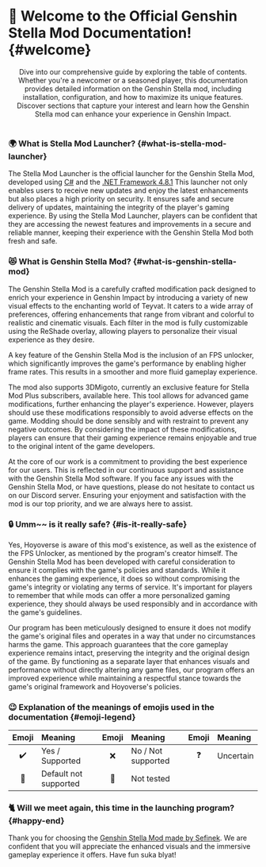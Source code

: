 <!-- [[> SEO
###### Number: 1

###### Title: Introduction to the Genshin Impact Stella Mod
###### Description: Welcome to the Official Genshin Stella Mod Pack Wiki! Discover the wonders of the Genshin Stella Mod, a comprehensive mod pack designed to elevate your Genshin Impact gameplay experience. Unleash the full potential of Teyvat's breathtaking world with new visual effects, offering vibrant colors and cinematic realism. This mod is not only about aesthetics but also includes an FPS unlocker and ReShade integration, boosting performance and immersion. While the FPS unlocker and ReShade components were not developed by the creator, they are seamlessly integrated into Stella Mod for optimal results.
###### Tags: genshin impact stella mod, genshin impact mod pack, fps unlock, reshade, enhanced graphics, immersive gameplay, 3dmigoto, caution in modding, gaming modifications, official launcher, C#, .NET Framework 4.8, ongoing support, Discord server, emoji meanings, Genshin Impact modding community
###### Canonical: /genshin-impact-reshade/docs?page=introduction
]]> -->

# 🌟 Welcome to the Official Genshin Stella Mod Documentation! {#welcome}
<div align="center">
    Dive into our comprehensive guide by exploring the table of contents.
    Whether you're a newcomer or a seasoned player, this documentation provides detailed information on the Genshin Stella mod, including installation, configuration, and how to maximize its unique features.
    Discover sections that capture your interest and learn how the Genshin Stella mod can enhance your experience in Genshin Impact.
</div>
<br>

### 🌍 What is Stella Mod Launcher? {#what-is-stella-mod-launcher}
The Stella Mod Launcher is the official launcher for the Genshin Stella Mod, developed using [C#](https://learn.microsoft.com/dotnet/csharp) and the [.NET Framework 4.8.1](https://dotnet.microsoft.com/en-us/download/dotnet-framework/thank-you/net48-web-installer) This launcher not only enables users to receive new updates and enjoy the latest enhancements but also places a high priority on security. It ensures safe and secure delivery of updates, maintaining the integrity of the player's gaming experience. By using the Stella Mod Launcher, players can be confident that they are accessing the newest features and improvements in a secure and reliable manner, keeping their experience with the Genshin Stella Mod both fresh and safe.

### 😻 What is Genshin Stella Mod? {#what-is-genshin-stella-mod}
The Genshin Stella Mod is a carefully crafted modification pack designed to enrich your experience in Genshin Impact by introducing a variety of new visual effects to the enchanting world of Teyvat. It caters to a wide array of preferences, offering enhancements that range from vibrant and colorful to realistic and cinematic visuals.
Each filter in the mod is fully customizable using the ReShade overlay, allowing players to personalize their visual experience as they desire.

A key feature of the Genshin Stella Mod is the inclusion of an FPS unlocker, which significantly improves the game's performance by enabling higher frame rates. This results in a smoother and more fluid gameplay experience.

The mod also supports 3DMigoto, currently an exclusive feature for Stella Mod Plus subscribers, available here. This tool allows for advanced game modifications, further enhancing the player's experience. However, players should use these modifications responsibly to avoid adverse effects on the game.
Modding should be done sensibly and with restraint to prevent any negative outcomes.
By considering the impact of these modifications, players can ensure that their gaming experience remains enjoyable and true to the original intent of the game developers.

At the core of our work is a commitment to providing the best experience for our users. This is reflected in our continuous support and assistance with the Genshin Stella Mod software.
If you face any issues with the Genshin Stella Mod, or have questions, please do not hesitate to contact us on our Discord server. Ensuring your enjoyment and satisfaction with the mod is our top priority, and we are always here to assist.

### 🔒 Umm~~ is it really safe? {#is-it-really-safe}
Yes, Hoyoverse is aware of this mod's existence, as well as the existence of the FPS Unlocker, as mentioned by the program's creator himself.
The Genshin Stella Mod has been developed with careful consideration to ensure it complies with the game's policies and standards.
While it enhances the gaming experience, it does so without compromising the game's integrity or violating any terms of service.
It's important for players to remember that while mods can offer a more personalized gaming experience, they should always be used responsibly and in accordance with the game's guidelines.

Our program has been meticulously designed to ensure it does not modify the game's original files and operates in a way that under no circumstances harms the game.
This approach guarantees that the core gameplay experience remains intact, preserving the integrity and the original design of the game.
By functioning as a separate layer that enhances visuals and performance without directly altering any game files, our program offers an improved experience while maintaining a respectful stance towards the game's original framework and Hoyoverse's policies.

### 😉 Explanation of the meanings of emojis used in the documentation {#emoji-legend}
| Emoji                         | <div align="left">Meaning</div> | Emoji                        | <div align="left">Meaning</div> | Emoji                       | <div align="left">Meaning</div> |
|-------------------------------|---------------------------------|:-----------------------------|:--------------------------------|:----------------------------|:--------------------------------|
| <div align="center">✔️</div>  | Yes / Supported                 | <div align="center">❌️</div> | No / Not supported              | <div align="center">❓</div> | Uncertain                       |
| <div align="center">🎯️</div> | Default not supported           | <div align="center">🤔</div> | Not tested                      |                             |                                 |

### 🐈 Will we meet again, this time in the launching program? {#happy-end}
Thank you for choosing the [Genshin Stella Mod made by Sefinek](https://sefinek.net/genshin-impact-reshade). We are confident that you will appreciate the enhanced visuals and the immersive gameplay experience it offers. Have fun suka blyat!